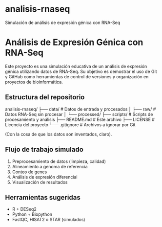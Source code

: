 # analisis-rnaseq
Simulación de análisis de expresión génica con RNA-Seq
# Análisis de Expresión Génica con RNA-Seq

Este proyecto es una simulación educativa de un análisis de expresión génica utilizando datos de RNA-Seq. Su objetivo es demostrar el uso de Git y GitHub como herramientas de control de versiones y organización en proyectos de bioinformática.

## Estructura del repositorio
analisis-rnaseq/
├── data/ # Datos de entrada y procesados
│ ├── raw/ # Datos RNA-Seq sin procesar
│ └── processed/
├── scripts/ # Scripts de procesamiento y análisis
├── README.md # Este archivo
├── LICENSE # Licencia del proyecto
└── .gitignore # Archivos a ignorar por Git

(Con la cosa de que los datos son inventados, claro).

## Flujo de trabajo simulado

1. Preprocesamiento de datos (limpieza, calidad)
2. Alineamiento a genoma de referencia
3. Conteo de genes
4. Análisis de expresión diferencial
5. Visualización de resultados

## Herramientas sugeridas

- R + DESeq2
- Python + Biopython
- FastQC, HISAT2 o STAR (simulados)
